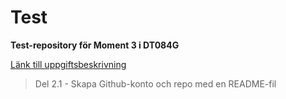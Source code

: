 # Test
**Test-repository för Moment 3 i DT084G**

[Länk till uppgiftsbeskrivning](https://elearn20.miun.se/moodle/mod/resource/view.php?id=1039994)

> Del 2.1 - Skapa Github-konto och repo med en README-fil  
